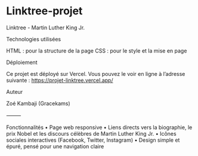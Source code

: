 # Linktree-projet
Linktree - Martin Luther King Jr.

Technologies utilisées

HTML : pour la structure de la page CSS : pour le style et la mise en page

Déploiement

Ce projet est déployé sur Vercel. Vous pouvez le voir en ligne à l’adresse suivante : https://projet-linktree.vercel.app/

Auteur

Zoé Kambaji (Gracekams)

⸻

Fonctionnalités • Page web responsive • Liens directs vers la biographie, le prix Nobel et les discours célèbres de Martin Luther King Jr. • Icônes sociales interactives (Facebook, Twitter, Instagram) • Design simple et épuré, pensé pour une navigation claire
